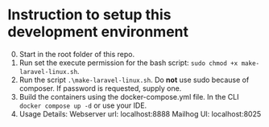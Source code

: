 # Instruction to setup this development environment
0. Start in the root folder of this repo.
1. Run set the execute permission for the bash script: `sudo chmod +x make-laravel-linux.sh`.
2. Run the script `.\make-laravel-linux.sh`. Do __not__ use sudo because of composer. If password is requested, supply one.
3. Build the containers using the docker-compose.yml file. In the CLI `docker compose up -d` or use your IDE.
4. Usage Details:
    Webserver url: localhost:8888
    Mailhog UI: localhost:8025